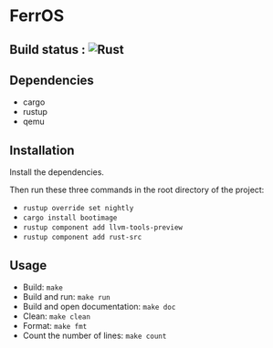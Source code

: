# FerrOS

## Build status : ![Rust](https://github.com/Sup3Legacy/FerrOS/workflows/Rust/badge.svg)

## Dependencies
- cargo
- rustup
- qemu

## Installation
Install the dependencies.

Then run these three commands in the root directory of the project:
- `rustup override set nightly`
- `cargo install bootimage`
- `rustup component add llvm-tools-preview`
- `rustup component add rust-src`

## Usage
- Build: `make`
- Build and run: `make run`
- Build and open documentation: `make doc`
- Clean: `make clean`
- Format: `make fmt`
- Count the number of lines: `make count`
